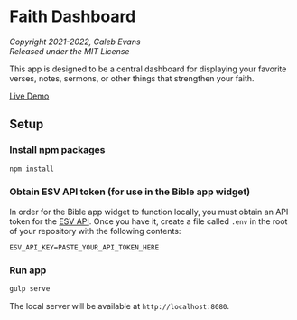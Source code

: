 # Faith Dashboard

*Copyright 2021-2022, Caleb Evans*  
*Released under the MIT License*

This app is designed to be a central dashboard for displaying your favorite
verses, notes, sermons, or other things that strengthen your faith.

[Live Demo](https://faithdashboard.com/)

## Setup

### Install npm packages

```sh
npm install
```

### Obtain ESV API token (for use in the Bible app widget)

In order for the Bible app widget to function locally, you must obtain an API
token for the [ESV API](https://api.esv.org/). Once you have it, create a file
called `.env` in the root of your repository with the following contents:

```
ESV_API_KEY=PASTE_YOUR_API_TOKEN_HERE
```

### Run app

```sh
gulp serve
```

The local server will be available at `http://localhost:8080`.
